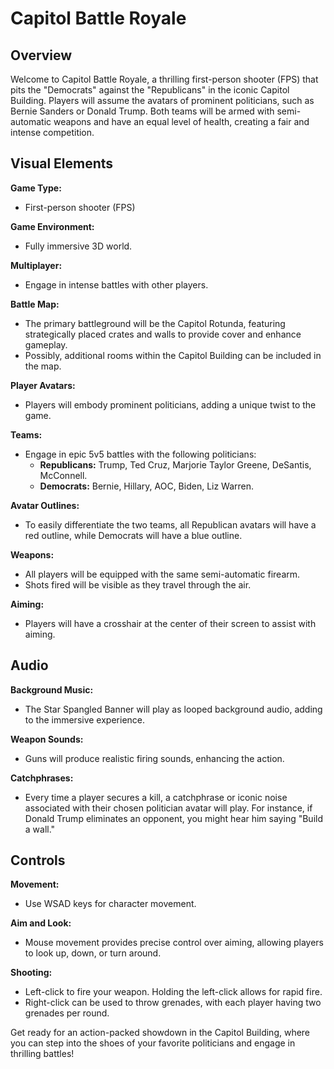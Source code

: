 # Capitol Battle Royale

## Overview

Welcome to Capitol Battle Royale, a thrilling first-person shooter (FPS) that pits the "Democrats" against the "Republicans" in the iconic Capitol Building. Players will assume the avatars of prominent politicians, such as Bernie Sanders or Donald Trump. Both teams will be armed with semi-automatic weapons and have an equal level of health, creating a fair and intense competition.

## Visual Elements

**Game Type:**

- First-person shooter (FPS)

**Game Environment:**

- Fully immersive 3D world.

**Multiplayer:**

- Engage in intense battles with other players.

**Battle Map:**

- The primary battleground will be the Capitol Rotunda, featuring strategically placed crates and walls to provide cover and enhance gameplay.
- Possibly, additional rooms within the Capitol Building can be included in the map.

**Player Avatars:**

- Players will embody prominent politicians, adding a unique twist to the game.

**Teams:**

- Engage in epic 5v5 battles with the following politicians:
  - **Republicans:** Trump, Ted Cruz, Marjorie Taylor Greene, DeSantis, McConnell.
  - **Democrats:** Bernie, Hillary, AOC, Biden, Liz Warren.

**Avatar Outlines:**

- To easily differentiate the two teams, all Republican avatars will have a red outline, while Democrats will have a blue outline.

**Weapons:**

- All players will be equipped with the same semi-automatic firearm.
- Shots fired will be visible as they travel through the air.

**Aiming:**

- Players will have a crosshair at the center of their screen to assist with aiming.

## Audio

**Background Music:**

- The Star Spangled Banner will play as looped background audio, adding to the immersive experience.

**Weapon Sounds:**

- Guns will produce realistic firing sounds, enhancing the action.

**Catchphrases:**

- Every time a player secures a kill, a catchphrase or iconic noise associated with their chosen politician avatar will play. For instance, if Donald Trump eliminates an opponent, you might hear him saying "Build a wall."

## Controls

**Movement:**

- Use WSAD keys for character movement.

**Aim and Look:**

- Mouse movement provides precise control over aiming, allowing players to look up, down, or turn around.

**Shooting:**

- Left-click to fire your weapon. Holding the left-click allows for rapid fire.
- Right-click can be used to throw grenades, with each player having two grenades per round.

Get ready for an action-packed showdown in the Capitol Building, where you can step into the shoes of your favorite politicians and engage in thrilling battles!
